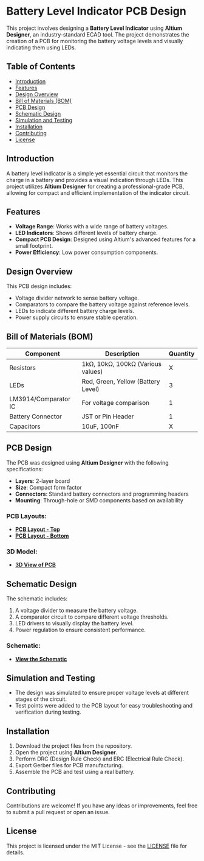 # Battery Level Indicator PCB Design

This project involves designing a **Battery Level Indicator** using **Altium Designer**, an industry-standard ECAD tool. The project demonstrates the creation of a PCB for monitoring the battery voltage levels and visually indicating them using LEDs.

## Table of Contents

- [Introduction](#introduction)
- [Features](#features)
- [Design Overview](#design-overview)
- [Bill of Materials (BOM)](#bill-of-materials-bom)
- [PCB Design](#pcb-design)
- [Schematic Design](#schematic-design)
- [Simulation and Testing](#simulation-and-testing)
- [Installation](#installation)
- [Contributing](#contributing)
- [License](#license)

## Introduction

A battery level indicator is a simple yet essential circuit that monitors the charge in a battery and provides a visual indication through LEDs. This project utilizes **Altium Designer** for creating a professional-grade PCB, allowing for compact and efficient implementation of the indicator circuit.

## Features

- **Voltage Range**: Works with a wide range of battery voltages.
- **LED Indicators**: Shows different levels of battery charge.
- **Compact PCB Design**: Designed using Altium's advanced features for a small footprint.
- **Power Efficiency**: Low power consumption components.

## Design Overview

This PCB design includes:

- Voltage divider network to sense battery voltage.
- Comparators to compare the battery voltage against reference levels.
- LEDs to indicate different battery charge levels.
- Power supply circuits to ensure stable operation.

## Bill of Materials (BOM)

| Component         | Description                        | Quantity |
|-------------------|------------------------------------|----------|
| Resistors          | 1kΩ, 10kΩ, 100kΩ (Various values)  | X        |
| LEDs               | Red, Green, Yellow (Battery Level) | 3        |
| LM3914/Comparator IC| For voltage comparison            | 1        |
| Battery Connector  | JST or Pin Header                  | 1        |
| Capacitors         | 10uF, 100nF                       | X        |

## PCB Design

The PCB was designed using **Altium Designer** with the following specifications:

- **Layers**: 2-layer board
- **Size**: Compact form factor
- **Connectors**: Standard battery connectors and programming headers
- **Mounting**: Through-hole or SMD components based on availability

### PCB Layouts:

- **[PCB Layout - Top](https://github.com/Prawinkumarjs/Altium-Projects/blob/main/Battery%20Level%20Indicator/PCB%20Prints-1.png)**
- **[PCB Layout - Bottom](https://github.com/Prawinkumarjs/Altium-Projects/blob/main/Battery%20Level%20Indicator/PCB%20Prints-2.png)**

### 3D Model:

- **[3D View of PCB](https://github.com/Prawinkumarjs/Altium-Projects/blob/main/Battery%20Level%20Indicator/PCB%203D%20Print.png)**

## Schematic Design

The schematic includes:

1. A voltage divider to measure the battery voltage.
2. A comparator circuit to compare different voltage thresholds.
3. LED drivers to visually display the battery level.
4. Power regulation to ensure consistent performance.

### Schematic:

- **[View the Schematic](https://github.com/Prawinkumarjs/Altium-Projects/blob/main/Battery%20Level%20Indicator/Schematic%20Prints.png)**

## Simulation and Testing

- The design was simulated to ensure proper voltage levels at different stages of the circuit.
- Test points were added to the PCB layout for easy troubleshooting and verification during testing.

## Installation

1. Download the project files from the repository.
2. Open the project using **Altium Designer**.
3. Perform DRC (Design Rule Check) and ERC (Electrical Rule Check).
4. Export Gerber files for PCB manufacturing.
5. Assemble the PCB and test using a real battery.

## Contributing

Contributions are welcome! If you have any ideas or improvements, feel free to submit a pull request or open an issue.

## License

This project is licensed under the MIT License - see the [LICENSE](LICENSE) file for details.
